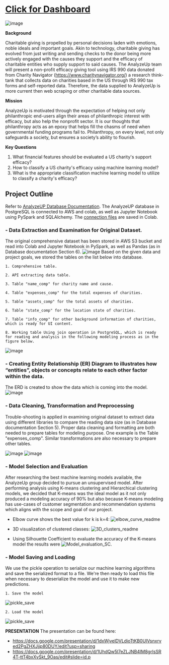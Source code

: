 # [Click for Dashboard](https://hankai26.github.io/AnalyzeUP_UI/)
![image](https://user-images.githubusercontent.com/99574730/174512227-0ebd47b8-fe8b-48bd-9b78-500b7ed4847b.png)


**Background**  

Charitable giving is propelled by personal decisions laden with emotions, noble ideals and important goals. Akin to technology, charitable giving has evolved from just writing and sending checks to the donor being more actively engaged with the causes they support and the efficacy of charitable entities who supply support to said causes. The AnalyzeUp team will present a non-profit efficacy giving tool using IRS 990 data donated from Charity Navigator (https://www.charitynavigator.org/) a research think-tank that collects data on charities based in the US through IRS 990 tax forms and self-reported data. Therefore, the data supplied to AnalyzeUp is more current then web scraping or other charitable data sources. 

**Mission**

AnalyzeUp is motivated through the expectation of helping not only philanthropic end-users align their areas of philanthropic interest with efficacy, but also help the nonprofit sector. It is our thoughts that philanthropy acts as an epoxy that helps fill the chasms of need when governmental funding programs fail to. Philanthropy, on every level, not only safeguards a society, but ensures a society’s ability to flourish. 


**Key Questions**
1) What financial features should be evaluated a US charity's support efficacy?
2) How to classify a US charity's efficacy using  machine learning model?
3) What is the appropriate classification machine learning model to utilize to classify a charity's efficacy? 



## Project Outline

Refer to [AnalyzeUP Database Documentation](https://github.com/kyliekwann/FinalProject/blob/hankai26/DB_Documentation.md).
The AnalyzeUP database in PostgreSQL is connected to AWS and colab, as well as Jupyter Notebook using PySpark and SQLAlchemy. The [connection files](https://github.com/kyliekwann/FinalProject/blob/hankai26/AnalyzeUP_connect_db.ipynb) are saved in Colab.


### - Data Extraction and Examination for Original Dataset.
The original comprehensive dataset has been stored in AWS S3 bucket and read into Colab and Jupyter Notebook in PySpark, as well as Pandas (as in Database documentation Section 6). 
![image](https://github.com/kyliekwann/FinalProject/blob/hankai26/Image/Read_Comp_Table.png)
Based on the given data and project goals, we stored the tables on the list below into database.
    
    1. Comprehensive table.

    2. API extracting data table.

    3. Table "name_comp" for charity name and cause.

    4. Table "expenses_comp" for the total expenses of charities.

    5. Table "assets_comp" for the total assets of charities.

    6. Table "state_comp" for the location state of charities.

    7. Table "info_comp" for other background information of charities, which is ready for UI content.
    
    8. Working table Using join operation in PostgreSQL, which is ready for reading and analysis in the following modeling process as in the figure below.
![image](https://github.com/kyliekwann/FinalProject/blob/hankai26/Image/working_table.png)  






### - Creating Entity Relationship (ER) Diagram to illustrates how “entities”, objects or concepts relate to each other factor within the data.
The ERD is created to show the data which is coming into the model.
![image](https://github.com/kyliekwann/FinalProject/blob/hankai26/DB_ERD.png)






### - Data Cleaning, Transformation and Preprocessing
Trouble-shooting is applied in examining original dataset to extract data using different libraries to compare the reading data size (as in Database documentation Section 5). Proper data cleaning and formatting are both needed to prepare tables for modeling purpose. One example is the Table "expenses_comp". Similar transformations are also necessary to prepare other tables.

![image](https://github.com/kyliekwann/FinalProject/blob/hankai26/Image/data_formatting1.png)
![image](https://github.com/kyliekwann/FinalProject/blob/hankai26/Image/data_formatting2.png)

### - Model Selection and Evaluation
After researching the best machine learning models available, the AnalyzeUp group decided to pursue an unsupervised model. After performing analysis using K-means clustering and Hierarchical clustering models, we decided that K-means was the ideal model as it not only produced a modeling accuracy of 90% but also because K-means modeling has use-cases of customer segmentation and recommendation systems which aligns with the scope and goal of our project. 

* Elbow curve shows the best value for k is k=4:
![elbow_curve_readme](https://github.com/kyliekwann/FinalProject/blob/main/Image/elbow_curve_readme.png?raw=true)

* 3D visualization of clustered classes:
![3D_clusters_readme](https://github.com/kyliekwann/FinalProject/blob/main/Image/3D_clusters_readme.png?raw=true)

* Using Silhouette Coefficient to evaluate the accuracy of the K-means model the results were
![Model_evaluation_SC](https://github.com/kyliekwann/FinalProject/blob/main/Image/Model_evaluation_SC.png?raw=true).






### - Model Saving and Loading
We use the pickle operation to serialize our machine learning algorithms and save the serialized format to a file. We're then ready to load this file when necessary to deserialize the model and use it to make new predictions.

    1. Save the model   
![pickle_save](https://github.com/kyliekwann/FinalProject/blob/hankai26/Image/pickle_save.png?raw=true)

    2. Load the model   
![pickle_save](https://github.com/kyliekwann/FinalProject/blob/hankai26/Image/pickle_load.png?raw=true)






**PRESENTATION**
The presentation can be found here: 
* https://docs.google.com/presentation/d/1dxWjvelDVLdioTtKB0UIVsnxrved2PgZHXJjjp80DUY/edit?usp=sharing
* https://docs.google.com/presentation/d/1UhdQw5l7eZLJNB4IM8grIsSR4T-ttT4bxXvSkt_9Oas/edit#slide=id.p

